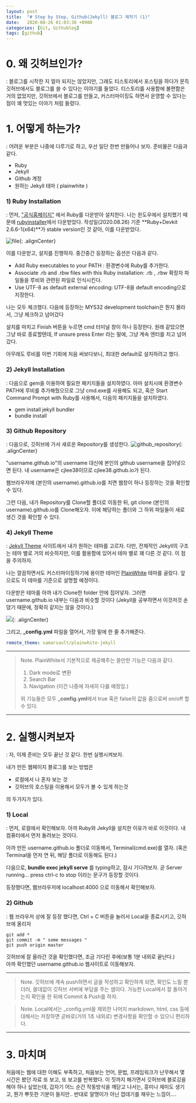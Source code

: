 ```yaml
---
layout: post
title:  "# Step by Step, Github(Jekyll) 블로그 제작기 (1)"
date:   2020-08-26 01:03:36 +0900
categories: [Git, Githublog]
tags: [github]
---
```


# 0. 왜 깃허브인가?
: 블로그를 시작한 지 얼마 되지는 않았지만, 그래도 티스토리에서 포스팅을 하다가 문득 깃허브에서도 블로그를 쓸 수 있다는 이야기를 들었다. 티스토리를 사용함에 불편함은 거의 없었지만, 깃허브에서 블로그를 만들고, 커스터마이징도 하면서 운영할 수 있다는 점이 꽤 멋있는 이야기 처럼 들렸다.  

# 1. 어떻게 하는가?
: 어려운 부분은 나중에 다루기로 하고, 우선 일단 한번 만들어나 보자. 준비물은 다음과 같다.  
* Ruby
* Jekyll
* Github 계정
* 원하는 Jekyll 테마 ( plainwhite )

### 1) Ruby Installation

: 먼저, ["공식홈페이지"](https://www.ruby-lang.org/ko/downloads/) 에서 Ruby를 다운받아 설치한다. 나는 윈도우에서 설치했기 때문에 [rubyinstaller](https://rubyinstaller.org/downloads/)에서 다운받았다. 작성일(2020.08.26) 기준 **Ruby+Devkit 2.6.6-1(x64)**가 stable version인 것 같아, 이를 다운받았다.

![file](/assets/images/2020-08-26-01-33-42.png){: .alignCenter}


이를 다운받고, 설치를 진행하자. 중간중간 등장하는 옵션은 다음과 같다.
* Add Ruby executables to your PATH : 환경변수에 Ruby를 추가한다.
* Associate .rb and .rbw files with this Ruby installation: .rb , .rbw 확장자 파일들을 루비와 관련된 파일로 인식시킨다.
* Use UTF-8 as default external encoding: UTF-8을 default encoding으로 지정한다.

나는 모두 체크했다. 다음에 등장하는 MYS32 development toolchain은 뭔지 몰라서, 그냥 체크하고 넘어갔다

설치를 마치고 Finish 버튼을 누르면 cmd 터미널 창이 하나 등장한다. 원래 같았으면 그냥 바로 종료할텐데, If unsure press Enter 라는 말에, 그냥 계속 엔터를 치고 넘어갔다.   

아무래도 루비를 이번 기회에 처음 써보다보니, 최대한 default로 설치하려고 했다.

### 2) Jekyll Installation
: 다음으로 gem을 이용하여 필요한 패키지들을 설치하였다. 아마 설치시에 환경변수 PATH에 루비를 추가해줬으므로 그냥 cmd.exe를 사용해도 되고, 혹은 Start Command Prompt with Ruby를 사용해서, 다음의 패키지들을 설치하였다.

* gem install jekyll bundler
* bundle install


### 3) Github Repository
: 다음으로, 깃허브에 가서 새로운 Repository를 생성한다.
![github_repository](/assets/images/2020-08-26-01-52-22.png){: .alignCenter}

"username.github.io"의 username 대신에 본인의 github username을 집어넣으면 된다. 내 username은 cjlee38이므로 cjlee38.github.io가 된다.  

웹브라우저에 (본인의 username).github.io를 치면 웹창이 하나 등장하는 것을 확인할 수 있다.   

그런 다음, 내가 Repository를 Clone할 폴더로 이동한 뒤, git clone (본인의 username).github.io를 Clone해오자. 이에 해당하는 폴더와 그 하위 파일들이 새로 생긴 것을 확인할 수 있다.

### 4) Jekyll Theme
: [Jekyll Theme](http://jekyllthemes.org/) 사이트에서 내가 원하는 테마를 고르자. 다만, 전체적인 Jekyll의 구조는 테마 별로 거의 비슷하지만, 이를 활용함에 있어서 테마 별로 꽤 다른 것 같다. 이 점을 주의하자.  

나는 깔끔하면서도 커스터마이징하기에 용이한 테마인 [PlainWhite](https://github.com/samarsault/plainwhite-jekyll) 테마를 골랐다. 앞으로도 이 테마를 기준으로 설명할 예정이다.

다운받은 테마를 아까 내가 Clone한 folder 안에 집어넣자. 그러면 username.github.io 내부는 다음과 비슷할 것이다 (Jekyll을 공부하면서 이것저것 손댔기 때문에, 정확히 같지는 않을 것이다.)

![](/assets/images/2020-08-26-02-04-15.png){: .alignCenter}


그리고, **_config.yml** 파일을 열어서, 가장 밑에 한 줄 추가해준다.  

```yaml
remote_theme: samarsault/plainwhite-jekyll
```

---
> Note. PlainWhite서 기본적으로 제공해주는 쓸만한 기능은 다음과 같다.
> 1. Dark mode로 변환
> 2. Search Bar
> 3. Navigation (이건 나중에 자세히 다룰 예정임.)
> 
> 위 기능들은 모두 **_config.yml**에서 true 혹은 false의 값을 줌으로써 on/off 할 수 있다.


---

# 2. 실행시켜보자

: 자, 이제 준비는 모두 끝난 것 같다. 한번 실행시켜보자. 

내가 만든 웹페이지 블로그를 보는 방법은 

* 로컬에서 나 혼자 보는 것
* 깃허브의 호스팅을 이용해서 모두가 볼 수 있게 하는것
  
의 두가지가 있다.


### 1) Local
 
: 먼저, 로컬에서 확인해보자. 아까 Ruby와 Jekyll을 설치한 이유가 바로 이것이다. 내 컴퓨터에서 먼저 돌려보는 것이다.

아까 만든 username.github.io 폴더로 이동해서, Terminal(cmd.exe)를 열자. (혹은 Terminal을 먼저 연 뒤, 해당 폴더로 이동해도 된다.)  

다음으로, **bundle exec jekyll serve** 를 typing하고, 잠시 기다려보자. 곧 Server running... press ctrl-c to stop 이라는 문구가 등장할 것이다.  

등장했다면, 웹브라우저에 localhost:4000 으로 이동해서 확인해보자.

### 2) Github

: 웹 브라우저 상에 잘 등장 했다면, Ctrl + C 버튼을 눌러서 Local을 종료시키고, 깃허브에 올리자

```
git add *
git commit -m " some messages "
git push origin master
```

깃허브에 잘 올라간 것을 확인했다면, 조금 기다린 후에(보통 1분 내외로 끝난다.)   
아까 확인했던 username.github.io 웹사이트로 이동해보자. 

---
> Note. 깃허브에 계속 push하면서 글을 작성하고 확인하게 되면, 확인도 느릴 뿐더러, 쓸데없이 깃허브 서버에 부담을 주는 셈이다. 가능한 Local에서 잘 돌아가는지 확인을 한 뒤에 Commit & Push를 하자.  

> Note. Local에서는 _config.yml을 제외한 나머지 markdown, html, css 등에 대해서는 저장하면 곧바로(거의 1초 내외로) 변경사항을 확인할 수 있으니 편리하다.

---

# 3. 마치며

처음에는 웹에 대한 이해도 부족하고, 처음보는 언어, 문법, 프레임워크가 난무해서 몇 시간은 봤던 자료 또 보고, 또 보고를 반복했다. 이 짓까지 해가면서 깃허브에 블로깅을 해야 하나 싶었는데, 갑자기 어느 순간 작동방식을 깨닫고 나서는, 흥미나 재미도 생기고, 뭔가 뿌듯한 기분이 들지만.. 반대로 알맹이가 아닌 껍데기를 채우는 느낌이....